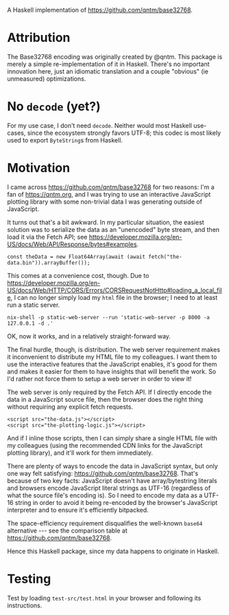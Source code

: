 A Haskell implementation of https://github.com/qntm/base32768.

# Attribution

The Base32768 encoding was originally created by @qntm.
This package is merely a simple re-implementation of it in Haskell.
There's no important innovation here, just an idiomatic translation and a couple "obvious" (ie unmeasured) optimizations.

# No `decode` (yet?)

For my use case, I don't need `decode`.
Neither would most Haskell use-cases, since the ecosystem strongly favors UTF-8; this codec is most likely used to export `ByteString`s from Haskell.

# Motivation

I came across https://github.com/qntm/base32768 for two reasons: I'm a fan of https://qntm.org, and I was trying to use an interactive JavaScript plotting library with some non-trivial data I was generating outside of JavaScript.

It turns out that's a bit awkward.
In my particular situation, the easiest solution was to serialize the data as an "unencoded" byte stream, and then load it via the Fetch API; see https://developer.mozilla.org/en-US/docs/Web/API/Response/bytes#examples.

```
const theData = new Float64Array(await (await fetch("the-data.bin")).arrayBuffer());
```

This comes at a convenience cost, though.
Due to https://developer.mozilla.org/en-US/docs/Web/HTTP/CORS/Errors/CORSRequestNotHttp#loading_a_local_file, I can no longer simply load my `html` file in the browser; I need to at least run a static server.

```
nix-shell -p static-web-server --run 'static-web-server -p 8000 -a 127.0.0.1 -d .'
```

OK, now it works, and in a relatively straight-forward way.

The final hurdle, though, is distribution.
The web server requirement makes it inconvenient to distribute my HTML file to my colleagues.
I want them to use the interactive features that the JavaScript enables, it's good for them and makes it easier for them to have insights that will benefit the work.
So I'd rather not force them to setup a web server in order to view it!

The web server is only required by the Fetch API.
If I directly encode the data in a JavaScript source file, then the browser does the right thing without requiring any explicit fetch requests.

```
<script src="the-data.js"></script>
<script src="the-plotting-logic.js"></script>
```

And if I inline those scripts, then I can simply share a single HTML file with my colleagues (using the recommended CDN links for the JavaScript plotting library), and it'll work for them immediately.

There are plenty of ways to encode the data in JavaScript syntax, but only one way felt satisfying: https://github.com/qntm/base32768.
That's because of two key facts: JavaScript doesn't have array/bytestring literals and browsers encode JavaScript literal strings as UTF-16 (regardless of what the source file's encoding is).
So I need to encode my data as a UTF-16 string in order to avoid it being re-encoded by the browser's JavaScript interpreter and to ensure it's efficiently bitpacked.

The space-efficiency requirement disqualifies the well-known `base64` alternative --- see the comparison table at https://github.com/qntm/base32768.

Hence this Haskell package, since my data happens to originate in Haskell.

# Testing

Test by loading `test-src/test.html` in your browser and following its instructions.
